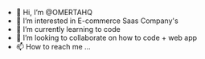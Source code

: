 - 👋 Hi, I’m @OMERTAHQ
- 👀 I’m interested in E-commerce Saas Company's
- 🌱 I’m currently learning to code
- 💞️ I’m looking to collaborate on how to code + web app
- 📫 How to reach me ...

<!---
OMERTAHQ/OMERTAHQ is a ✨ special ✨ repository because its `README.md` (this file) appears on your GitHub profile.
You can click the Preview link to take a look at your changes.
--->
